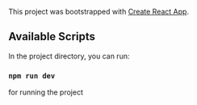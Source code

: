 This project was bootstrapped with [Create React App](https://github.com/facebook/create-react-app).

## Available Scripts

In the project directory, you can run:

### `npm run dev`

for running the project


